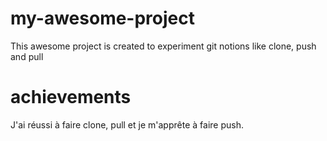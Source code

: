 # my-awesome-project
This awesome project is created to experiment git notions like clone, push and pull

# achievements
J'ai réussi à faire clone, pull et je m'apprête à faire push.
